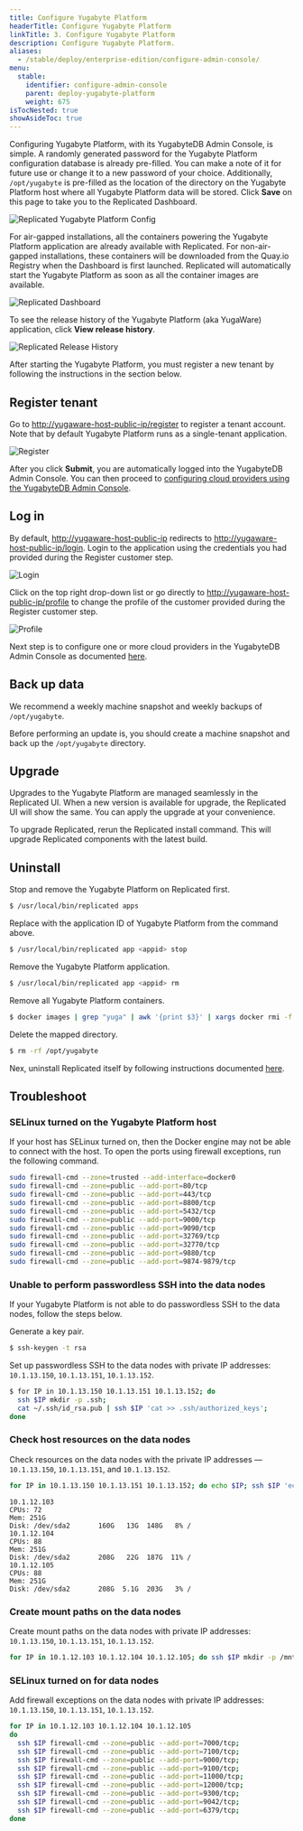 ```yaml
---
title: Configure Yugabyte Platform
headerTitle: Configure Yugabyte Platform
linkTitle: 3. Configure Yugabyte Platform
description: Configure Yugabyte Platform.
aliases:
  - /stable/deploy/enterprise-edition/configure-admin-console/
menu:
  stable:
    identifier: configure-admin-console
    parent: deploy-yugabyte-platform
    weight: 675
isTocNested: true
showAsideToc: true
---
```


Configuring Yugabyte Platform, with its YugabyteDB Admin Console, is simple. A randomly generated password for the Yugabyte Platform configuration database is already pre-filled. You can make a note of it for future use or change it to a new password of your choice. Additionally, `/opt/yugabyte` is pre-filled as the location of the directory on the Yugabyte Platform host where all Yugabyte Platform data will be stored.  Click **Save** on this page to take you to the Replicated Dashboard.

![Replicated Yugabyte Platform Config](/images/replicated/replicated-yugaware-config.png)

For air-gapped installations, all the containers powering the Yugabyte Platform application are already available with Replicated. For non-air-gapped installations, these containers will be downloaded from the Quay.io Registry when the Dashboard is first launched. Replicated will automatically start the Yugabyte Platform as soon as all the container images are available.

![Replicated Dashboard](/images/replicated/replicated-dashboard.png)

To see the release history of the Yugabyte Platform (aka YugaWare) application, click **View release history**.

![Replicated Release History](/images/replicated/replicated-release-history.png)

After starting the Yugabyte Platform, you must register a new tenant by following the instructions in the section below.

## Register tenant

Go to [http://yugaware-host-public-ip/register](http://yugaware-host-public-ip/register) to register a tenant account. Note that by default Yugabyte Platform runs as a single-tenant application.

![Register](/images/ee/register.png)

After you click **Submit**, you are automatically logged into the YugabyteDB Admin Console. You can then proceed to [configuring cloud providers using the YugabyteDB Admin Console](../configure-cloud-providers/).

## Log in

By default, [http://yugaware-host-public-ip](http://yugaware-host-public-ip) redirects to [http://yugaware-host-public-ip/login](http://yugaware-host-public-ip/login). Login to the application using the credentials you had provided during the Register customer step.

![Login](/images/ee/login.png)

Click on the top right drop-down list or go directly to [http://yugaware-host-public-ip/profile](http://yugaware-host-public-ip/profile) to change the profile of the customer provided during the Register customer step.

![Profile](/images/ee/profile.png)

Next step is to configure one or more cloud providers in the YugabyteDB Admin Console as documented [here](../configure-cloud-providers/).

## Back up data

We recommend a weekly machine snapshot and weekly backups of `/opt/yugabyte`.

Before performing an update is, you should create a machine snapshot and back up the `/opt/yugabyte` directory.

## Upgrade

Upgrades to the Yugabyte Platform are managed seamlessly in the Replicated UI. When a new version is available for upgrade, the Replicated UI will show the same. You can apply the upgrade at your convenience.

To upgrade Replicated, rerun the Replicated install command. This will upgrade Replicated components with the latest build.

## Uninstall

Stop and remove the Yugabyte Platform on Replicated first.

```sh
$ /usr/local/bin/replicated apps
```

Replace <appid> with the application ID of Yugabyte Platform from the command above.

```sh
$ /usr/local/bin/replicated app <appid> stop
```

Remove the Yugabyte Platform application.

```sh
$ /usr/local/bin/replicated app <appid> rm
```

Remove all Yugabyte Platform containers.

```sh
$ docker images | grep "yuga" | awk '{print $3}' | xargs docker rmi -f
```

Delete the mapped directory.

```sh
$ rm -rf /opt/yugabyte
```

Nex, uninstall Replicated itself by following instructions documented [here](https://help.replicated.com/docs/native/customer-installations/installing-via-script/#removing-replicated).

## Troubleshoot

### SELinux turned on the Yugabyte Platform host

If your host has SELinux turned on, then the Docker engine may not be able to connect with the host. To open the ports using firewall exceptions, run the following command.

```sh
sudo firewall-cmd --zone=trusted --add-interface=docker0
sudo firewall-cmd --zone=public --add-port=80/tcp
sudo firewall-cmd --zone=public --add-port=443/tcp
sudo firewall-cmd --zone=public --add-port=8800/tcp
sudo firewall-cmd --zone=public --add-port=5432/tcp
sudo firewall-cmd --zone=public --add-port=9000/tcp
sudo firewall-cmd --zone=public --add-port=9090/tcp
sudo firewall-cmd --zone=public --add-port=32769/tcp
sudo firewall-cmd --zone=public --add-port=32770/tcp
sudo firewall-cmd --zone=public --add-port=9880/tcp
sudo firewall-cmd --zone=public --add-port=9874-9879/tcp
```

### Unable to perform passwordless SSH into the data nodes

If your Yugabyte Platform is not able to do passwordless SSH to the data nodes, follow the steps below.

Generate a key pair.

```sh
$ ssh-keygen -t rsa
```

Set up passwordless SSH to the data nodes with private IP addresses: `10.1.13.150`, `10.1.13.151`, `10.1.13.152`.

```sh
$ for IP in 10.1.13.150 10.1.13.151 10.1.13.152; do
  ssh $IP mkdir -p .ssh;
  cat ~/.ssh/id_rsa.pub | ssh $IP 'cat >> .ssh/authorized_keys';
done
```

### Check host resources on the data nodes

Check resources on the data nodes with the private IP addresses — `10.1.13.150`, `10.1.13.151`, and `10.1.13.152`.

```sh
for IP in 10.1.13.150 10.1.13.151 10.1.13.152; do echo $IP; ssh $IP 'echo -n "CPUs: ";cat /proc/cpuinfo | grep processor | wc -l; echo -n "Mem: ";free -h | grep Mem | tr -s " " | cut -d" " -f 2; echo -n "Disk: "; df -h / | grep -v Filesystem'; done
```

```
10.1.12.103
CPUs: 72
Mem: 251G
Disk: /dev/sda2       160G   13G  148G   8% /
10.1.12.104
CPUs: 88
Mem: 251G
Disk: /dev/sda2       208G   22G  187G  11% /
10.1.12.105
CPUs: 88
Mem: 251G
Disk: /dev/sda2       208G  5.1G  203G   3% /
```

### Create mount paths on the data nodes

Create mount paths on the data nodes with private IP addresses: `10.1.13.150`, `10.1.13.151`, `10.1.13.152`.

```sh
for IP in 10.1.12.103 10.1.12.104 10.1.12.105; do ssh $IP mkdir -p /mnt/data0; done
```

### SELinux turned on for data nodes

Add firewall exceptions on the data nodes with private IP addresses: `10.1.13.150`, `10.1.13.151`, `10.1.13.152`.

```sh
for IP in 10.1.12.103 10.1.12.104 10.1.12.105
do
  ssh $IP firewall-cmd --zone=public --add-port=7000/tcp;
  ssh $IP firewall-cmd --zone=public --add-port=7100/tcp;
  ssh $IP firewall-cmd --zone=public --add-port=9000/tcp;
  ssh $IP firewall-cmd --zone=public --add-port=9100/tcp;
  ssh $IP firewall-cmd --zone=public --add-port=11000/tcp;
  ssh $IP firewall-cmd --zone=public --add-port=12000/tcp;
  ssh $IP firewall-cmd --zone=public --add-port=9300/tcp;
  ssh $IP firewall-cmd --zone=public --add-port=9042/tcp;
  ssh $IP firewall-cmd --zone=public --add-port=6379/tcp;
done
```
